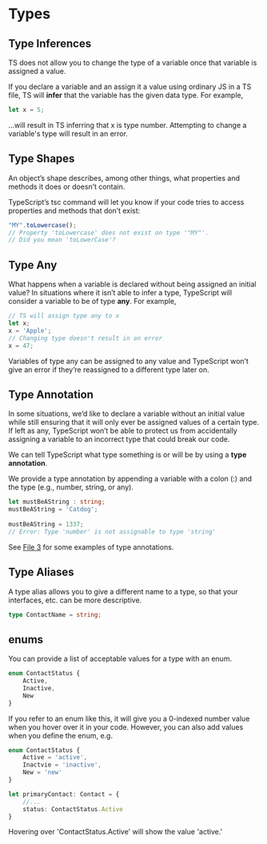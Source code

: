 # Types

## Type **Inferences**

TS does not allow you to change the type of a variable once that variable is assigned a value. 

If you declare a variable and an assign it a value using ordinary JS in a TS file, TS will **infer** that the variable has the given data type.  For example, 

```js
let x = 5; 
```

...will result in TS inferring that x is type number. Attempting to change a variable's type will result in an error.

## Type **Shapes**

An object’s shape describes, among other things, what properties and methods it does or doesn’t contain.

TypeScript’s tsc command will let you know if your code tries to access properties and methods that don’t exist:

```js
"MY".toLowercase();
// Property 'toLowercase' does not exist on type '"MY"'.
// Did you mean 'toLowerCase'?
```

## Type **Any**

What happens when a variable is declared without being assigned an initial value? In situations where it isn’t able to infer a type, TypeScript will consider a variable to be of type **any**. For example,

```ts
// TS will assign type any to x
let x;
x = 'Apple';
// Changing type doesn't result in an error
x = 47;
```

Variables of type any can be assigned to any value and TypeScript won’t give an error if they’re reassigned to a different type later on.

## Type Annotation

In some situations, we’d like to declare a variable without an initial value while still ensuring that it will only ever be assigned values of a certain type. If left as any, TypeScript won’t be able to protect us from accidentally assigning a variable to an incorrect type that could break our code.

We can tell TypeScript what type something is or will be by using a **type annotation**.

We provide a type annotation by appending a variable with a colon (:) and the type (e.g., number, string, or any).

```ts
let mustBeAString : string;
mustBeAString = 'Catdog';
 
mustBeAString = 1337;
// Error: Type 'number' is not assignable to type 'string'
```

See [File 3](./f003-type-examples.md) for some examples of type annotations.

## Type Aliases

A type alias allows you to give a different name to a type, so that your interfaces, etc. can be more descriptive.

```ts
type ContactName = string;
```

## enums

You can provide a list of acceptable values for a type with an enum.

```ts
enum ContactStatus {
    Active,
    Inactive,
    New
}
```

If you refer to an enum like this, it will give you a 0-indexed number value when you hover over it in your code. However, you can also add values when you define the enum, e.g.

```ts
enum ContactStatus {
    Active = 'active',
    Inactvie = 'inactive',
    New = 'new'
}

let primaryContact: Contact = {
    //...
    status: ContactStatus.Active
}
```

Hovering over 'ContactStatus.Active' will show the value 'active.'